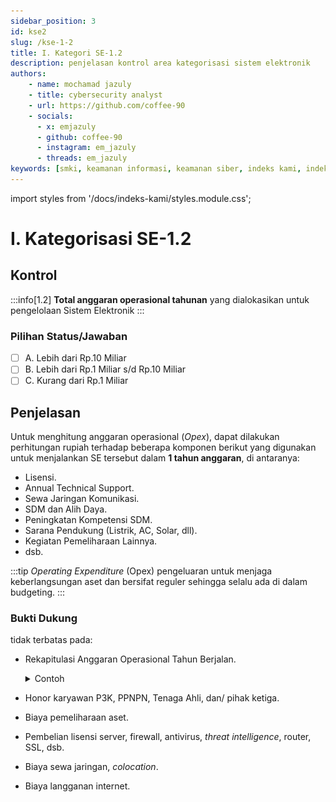 ```yaml
---
sidebar_position: 3
id: kse2
slug: /kse-1-2
title: I. Kategori SE-1.2
description: penjelasan kontrol area kategorisasi sistem elektronik
authors: 
    - name: mochamad jazuly
    - title: cybersecurity analyst
    - url: https://github.com/coffee-90
    - socials:
      - x: emjazuly
      - github: coffee-90
      - instagram: em_jazuly
      - threads: em_jazuly
keywords: [smki, keamanan informasi, keamanan siber, indeks kami, indeks keamanan informasi, ikami, bssn, indeks kami 5.0, indeks kami 4.2, ISMS, SNI, ISO 27001 2022, kategorisasi sistem elektronik, kategorisasi se]
---
```


import styles from '/docs/indeks-kami/styles.module.css';

# I. Kategorisasi SE-1.2

## Kontrol

:::info[1.2]
**Total anggaran operasional tahunan** yang dialokasikan untuk pengelolaan Sistem Elektronik
:::

### Pilihan Status/Jawaban

- [ ] A. Lebih dari Rp.10 Miliar 
- [ ] B. Lebih dari Rp.1 Miliar s/d Rp.10 Miliar 
- [ ] C. Kurang dari Rp.1 Miliar

## Penjelasan

Untuk menghitung anggaran operasional (*Opex*), dapat dilakukan perhitungan rupiah terhadap beberapa komponen berikut yang digunakan untuk menjalankan SE tersebut dalam **1 tahun anggaran**, di antaranya:
- Lisensi.
- Annual Technical Support.
- Sewa Jaringan Komunikasi.
- SDM dan Alih Daya.
- Peningkatan Kompetensi SDM.
- Sarana Pendukung (Listrik, AC, Solar, dll).
- Kegiatan Pemeliharaan Lainnya.
- dsb.

:::tip
*Operating Expenditure* (Opex) pengeluaran untuk menjaga keberlangsungan aset dan bersifat reguler sehingga selalu ada di dalam budgeting.
:::

### Bukti Dukung
tidak terbatas pada:
- Rekapitulasi Anggaran Operasional Tahun Berjalan.
  <details>
  <summary>Contoh</summary>
  
  ![img](./files/1.2.png#center)

  [<IIcon icon="ion:download-outline" height="20" /> **Unduh**](./files/1.2%20Anggaran%20Operasional.xlsx)
  </details>
- Honor karyawan P3K, PPNPN, Tenaga Ahli, dan/ pihak ketiga.
- Biaya pemeliharaan aset.
- Pembelian lisensi server, firewall, antivirus, *threat intelligence*, router, SSL, dsb.
- Biaya sewa jaringan, *colocation*.
- Biaya langganan internet.

